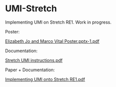 # UMI-Stretch
Implementing UMI on Stretch RE1. Work in progress.

Poster: 

[Elizabeth Jo and Marco Vital Poster.pptx-1.pdf](https://github.com/user-attachments/files/18483191/Elizabeth.Jo.and.Marco.Vital.Poster.pptx-1.pdf)

Documentation: 

[Stretch UMI instructions.pdf](https://github.com/user-attachments/files/18483197/Stretch.UMI.instructions.pdf)

Paper + Documentation:

[Implementing UMI onto Stretch RE1.pdf](https://github.com/user-attachments/files/18483200/Implementing.UMI.onto.Stretch.RE1.pdf)
